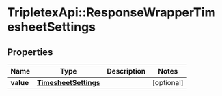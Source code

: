 # TripletexApi::ResponseWrapperTimesheetSettings

## Properties
Name | Type | Description | Notes
------------ | ------------- | ------------- | -------------
**value** | [**TimesheetSettings**](TimesheetSettings.md) |  | [optional] 


